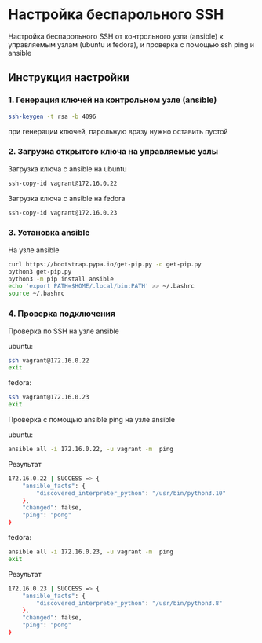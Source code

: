 # Настройка беспарольного SSH

Настройка беспарольного SSH от контрольного узла (ansible) к управляемым узлам (ubuntu и fedora), и проверка с помощью ssh ping и ansible

## Инструкция настройки 

### 1. Генерация ключей на контрольном узле (ansible)
```.sh
ssh-keygen -t rsa -b 4096
```
при генерации ключей, парольную вразу нужно оставить пустой 
### 2. Загрузка открытого ключа на управляемые узлы
Загрузка ключа с ansible на ubuntu
```.sh
ssh-copy-id vagrant@172.16.0.22
```
Загрузка ключа с ansible на fedora
```.sh
ssh-copy-id vagrant@172.16.0.23
```

### 3. Установка ansible
На узле ansible 
```.sh
curl https://bootstrap.pypa.io/get-pip.py -o get-pip.py
python3 get-pip.py
python3 -m pip install ansible
echo 'export PATH=$HOME/.local/bin:PATH' >> ~/.bashrc
source ~/.bashrc
```
### 4. Проверка подключения
Проверка по SSH на узле ansible

ubuntu:
```.sh
ssh vagrant@172.16.0.22
exit
```
fedora:
```.sh
ssh vagrant@172.16.0.23
exit
```

Проверка с помощью ansible ping на узле ansible

ubuntu:
```.sh
ansible all -i 172.16.0.22, -u vagrant -m  ping
```
Результат
```.sh
172.16.0.22 | SUCCESS => {
    "ansible_facts": {
        "discovered_interpreter_python": "/usr/bin/python3.10"
    },
    "changed": false,
    "ping": "pong"
}
```

fedora:
```.sh
ansible all -i 172.16.0.23, -u vagrant -m  ping
exit
```

Результат
```.sh
172.16.0.23 | SUCCESS => {
    "ansible_facts": {
        "discovered_interpreter_python": "/usr/bin/python3.8"
    },
    "changed": false,
    "ping": "pong"
}
```
